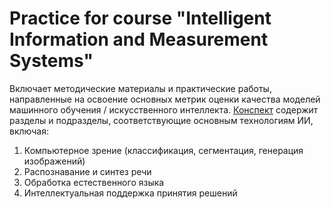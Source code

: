 # Practice for course "Intelligent Information and Measurement Systems" 
Включает методические материалы и практические работы, направленные на освоение основных метрик оценки качества моделей машинного обучения / искусственного интеллекта. 
[Конспект](abstract.html) содержит разделы и подразделы, соответствующие основным технологиям ИИ, включая:
1. Компьютерное зрение (классификация, сегментация, генерация изображений)
2. Распознавание и синтез речи
3. Обработка естественного языка
4. Интеллектуальная поддержка принятия решений
